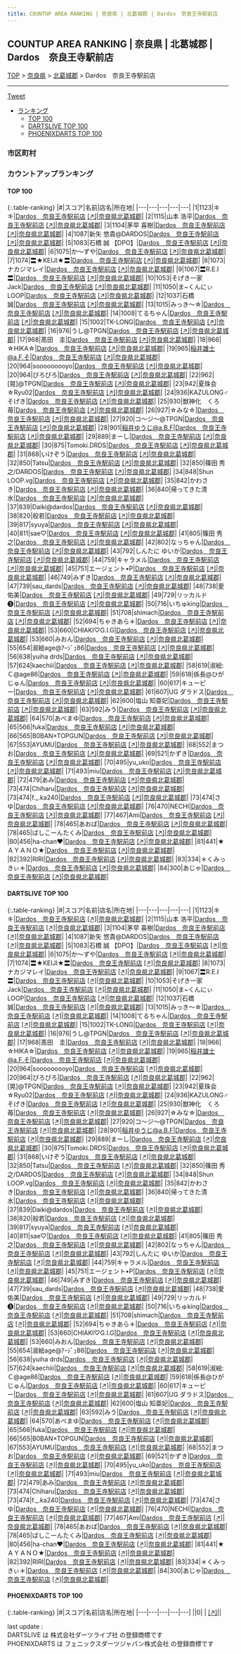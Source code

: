 ```yaml
---
title: COUNTUP AREA RANKING | 奈良県 | 北葛城郡 | Dardos　奈良王寺駅前店
---
```

## COUNTUP AREA RANKING | 奈良県 | 北葛城郡 | Dardos　奈良王寺駅前店

[TOP](/darts/rank/) > [奈良県](/darts/rank/奈良県/) > [北葛城郡](/darts/rank/奈良県/北葛城郡/) > Dardos　奈良王寺駅前店

___

<a href="https://twitter.com/share?ref_src=twsrc%5Etfw" data-text="COUNTUP AREA RANKING | 奈良県北葛城郡Dardos　奈良王寺駅前店" class="twitter-share-button" data-hashtags="DARTSLIVE,PHOENIXDARTS,darts,ダーツ" data-show-count="false">Tweet</a>

* [ランキング](#カウントアップランキング)
    * [TOP 100](#top-100)
    * [DARTSLIVE TOP 100](#dartslive-top-100)
    * [PHOENIXDARTS TOP 100](#phoenixdarts-top-100)

### 市区町村

<ul>

</ul>

### カウントアップランキング

#### TOP 100



{:.table-ranking}
|#|スコア|名前|店名|所在地|
|---|---|---|---|---|
|1|1123|<span class="rank-name-dl">キキ</span>|<a href="/darts/rank/shops/8b7382d19aa26f04790ab824ce8730e5.html">Dardos　奈良王寺駅前店</a> <a href="https://search.dartslive.com/jp/shop/8b7382d19aa26f04790ab824ce8730e5">[↗]</a>|<a href="/darts/rank/奈良県/北葛城郡">奈良県北葛城郡</a>|
|2|1115|<span class="rank-name-dl">山本 浩平</span>|<a href="/darts/rank/shops/8b7382d19aa26f04790ab824ce8730e5.html">Dardos　奈良王寺駅前店</a> <a href="https://search.dartslive.com/jp/shop/8b7382d19aa26f04790ab824ce8730e5">[↗]</a>|<a href="/darts/rank/奈良県/北葛城郡">奈良県北葛城郡</a>|
|3|1104|<span class="rank-name-dl">茅早 喜樹</span>|<a href="/darts/rank/shops/8b7382d19aa26f04790ab824ce8730e5.html">Dardos　奈良王寺駅前店</a> <a href="https://search.dartslive.com/jp/shop/8b7382d19aa26f04790ab824ce8730e5">[↗]</a>|<a href="/darts/rank/奈良県/北葛城郡">奈良県北葛城郡</a>|
|4|1087|<span class="rank-name-dl">新矢 悠貴@DARDOS</span>|<a href="/darts/rank/shops/8b7382d19aa26f04790ab824ce8730e5.html">Dardos　奈良王寺駅前店</a> <a href="https://search.dartslive.com/jp/shop/8b7382d19aa26f04790ab824ce8730e5">[↗]</a>|<a href="/darts/rank/奈良県/北葛城郡">奈良県北葛城郡</a>|
|5|1083|<span class="rank-name-dl">石橋 誠 【DPO】</span>|<a href="/darts/rank/shops/8b7382d19aa26f04790ab824ce8730e5.html">Dardos　奈良王寺駅前店</a> <a href="https://search.dartslive.com/jp/shop/8b7382d19aa26f04790ab824ce8730e5">[↗]</a>|<a href="/darts/rank/奈良県/北葛城郡">奈良県北葛城郡</a>|
|6|1075|<span class="rank-name-dl">か～ずや</span>|<a href="/darts/rank/shops/8b7382d19aa26f04790ab824ce8730e5.html">Dardos　奈良王寺駅前店</a> <a href="https://search.dartslive.com/jp/shop/8b7382d19aa26f04790ab824ce8730e5">[↗]</a>|<a href="/darts/rank/奈良県/北葛城郡">奈良県北葛城郡</a>|
|7|1074|<span class="rank-name-dl">〓★KEIJI★〓</span>|<a href="/darts/rank/shops/8b7382d19aa26f04790ab824ce8730e5.html">Dardos　奈良王寺駅前店</a> <a href="https://search.dartslive.com/jp/shop/8b7382d19aa26f04790ab824ce8730e5">[↗]</a>|<a href="/darts/rank/奈良県/北葛城郡">奈良県北葛城郡</a>|
|8|1073|<span class="rank-name-dl">ナカジマレイ</span>|<a href="/darts/rank/shops/8b7382d19aa26f04790ab824ce8730e5.html">Dardos　奈良王寺駅前店</a> <a href="https://search.dartslive.com/jp/shop/8b7382d19aa26f04790ab824ce8730e5">[↗]</a>|<a href="/darts/rank/奈良県/北葛城郡">奈良県北葛城郡</a>|
|9|1067|<span class="rank-name-dl">〓R.E.I 〓</span>|<a href="/darts/rank/shops/8b7382d19aa26f04790ab824ce8730e5.html">Dardos　奈良王寺駅前店</a> <a href="https://search.dartslive.com/jp/shop/8b7382d19aa26f04790ab824ce8730e5">[↗]</a>|<a href="/darts/rank/奈良県/北葛城郡">奈良県北葛城郡</a>|
|10|1053|<span class="rank-name-dl">そげき一家Jack</span>|<a href="/darts/rank/shops/8b7382d19aa26f04790ab824ce8730e5.html">Dardos　奈良王寺駅前店</a> <a href="https://search.dartslive.com/jp/shop/8b7382d19aa26f04790ab824ce8730e5">[↗]</a>|<a href="/darts/rank/奈良県/北葛城郡">奈良県北葛城郡</a>|
|11|1050|<span class="rank-name-dl">ま~くんにぃLOOP</span>|<a href="/darts/rank/shops/8b7382d19aa26f04790ab824ce8730e5.html">Dardos　奈良王寺駅前店</a> <a href="https://search.dartslive.com/jp/shop/8b7382d19aa26f04790ab824ce8730e5">[↗]</a>|<a href="/darts/rank/奈良県/北葛城郡">奈良県北葛城郡</a>|
|12|1037|<span class="rank-name-dl">石橋　誠</span>|<a href="/darts/rank/shops/8b7382d19aa26f04790ab824ce8730e5.html">Dardos　奈良王寺駅前店</a> <a href="https://search.dartslive.com/jp/shop/8b7382d19aa26f04790ab824ce8730e5">[↗]</a>|<a href="/darts/rank/奈良県/北葛城郡">奈良県北葛城郡</a>|
|13|1015|<span class="rank-name-dl">みっき〜☆</span>|<a href="/darts/rank/shops/8b7382d19aa26f04790ab824ce8730e5.html">Dardos　奈良王寺駅前店</a> <a href="https://search.dartslive.com/jp/shop/8b7382d19aa26f04790ab824ce8730e5">[↗]</a>|<a href="/darts/rank/奈良県/北葛城郡">奈良県北葛城郡</a>|
|14|1008|<span class="rank-name-dl">てるちゃん</span>|<a href="/darts/rank/shops/8b7382d19aa26f04790ab824ce8730e5.html">Dardos　奈良王寺駅前店</a> <a href="https://search.dartslive.com/jp/shop/8b7382d19aa26f04790ab824ce8730e5">[↗]</a>|<a href="/darts/rank/奈良県/北葛城郡">奈良県北葛城郡</a>|
|15|1002|<span class="rank-name-dl">TK-LONG</span>|<a href="/darts/rank/shops/8b7382d19aa26f04790ab824ce8730e5.html">Dardos　奈良王寺駅前店</a> <a href="https://search.dartslive.com/jp/shop/8b7382d19aa26f04790ab824ce8730e5">[↗]</a>|<a href="/darts/rank/奈良県/北葛城郡">奈良県北葛城郡</a>|
|16|976|<span class="rank-name-dl">うし@TPGN</span>|<a href="/darts/rank/shops/8b7382d19aa26f04790ab824ce8730e5.html">Dardos　奈良王寺駅前店</a> <a href="https://search.dartslive.com/jp/shop/8b7382d19aa26f04790ab824ce8730e5">[↗]</a>|<a href="/darts/rank/奈良県/北葛城郡">奈良県北葛城郡</a>|
|17|968|<span class="rank-name-dl">髙田　圭</span>|<a href="/darts/rank/shops/8b7382d19aa26f04790ab824ce8730e5.html">Dardos　奈良王寺駅前店</a> <a href="https://search.dartslive.com/jp/shop/8b7382d19aa26f04790ab824ce8730e5">[↗]</a>|<a href="/darts/rank/奈良県/北葛城郡">奈良県北葛城郡</a>|
|18|966|<span class="rank-name-dl">☆HIKA☆</span>|<a href="/darts/rank/shops/8b7382d19aa26f04790ab824ce8730e5.html">Dardos　奈良王寺駅前店</a> <a href="https://search.dartslive.com/jp/shop/8b7382d19aa26f04790ab824ce8730e5">[↗]</a>|<a href="/darts/rank/奈良県/北葛城郡">奈良県北葛城郡</a>|
|19|965|<span class="rank-name-dl">稲井雄士@a.F.そ</span>|<a href="/darts/rank/shops/8b7382d19aa26f04790ab824ce8730e5.html">Dardos　奈良王寺駅前店</a> <a href="https://search.dartslive.com/jp/shop/8b7382d19aa26f04790ab824ce8730e5">[↗]</a>|<a href="/darts/rank/奈良県/北葛城郡">奈良県北葛城郡</a>|
|20|964|<span class="rank-name-dl">sooooooooyo</span>|<a href="/darts/rank/shops/8b7382d19aa26f04790ab824ce8730e5.html">Dardos　奈良王寺駅前店</a> <a href="https://search.dartslive.com/jp/shop/8b7382d19aa26f04790ab824ce8730e5">[↗]</a>|<a href="/darts/rank/奈良県/北葛城郡">奈良県北葛城郡</a>|
|20|964|<span class="rank-name-dl">ぴろぴろ</span>|<a href="/darts/rank/shops/8b7382d19aa26f04790ab824ce8730e5.html">Dardos　奈良王寺駅前店</a> <a href="https://search.dartslive.com/jp/shop/8b7382d19aa26f04790ab824ce8730e5">[↗]</a>|<a href="/darts/rank/奈良県/北葛城郡">奈良県北葛城郡</a>|
|22|962|<span class="rank-name-dl">[晃]@TPGN</span>|<a href="/darts/rank/shops/8b7382d19aa26f04790ab824ce8730e5.html">Dardos　奈良王寺駅前店</a> <a href="https://search.dartslive.com/jp/shop/8b7382d19aa26f04790ab824ce8730e5">[↗]</a>|<a href="/darts/rank/奈良県/北葛城郡">奈良県北葛城郡</a>|
|23|942|<span class="rank-name-dl">夏珠会☆Ryu02</span>|<a href="/darts/rank/shops/8b7382d19aa26f04790ab824ce8730e5.html">Dardos　奈良王寺駅前店</a> <a href="https://search.dartslive.com/jp/shop/8b7382d19aa26f04790ab824ce8730e5">[↗]</a>|<a href="/darts/rank/奈良県/北葛城郡">奈良県北葛城郡</a>|
|24|936|<span class="rank-name-dl">KAZULONG♂そげき</span>|<a href="/darts/rank/shops/8b7382d19aa26f04790ab824ce8730e5.html">Dardos　奈良王寺駅前店</a> <a href="https://search.dartslive.com/jp/shop/8b7382d19aa26f04790ab824ce8730e5">[↗]</a>|<a href="/darts/rank/奈良県/北葛城郡">奈良県北葛城郡</a>|
|25|930|<span class="rank-name-dl">獣神化　くろ苺</span>|<a href="/darts/rank/shops/8b7382d19aa26f04790ab824ce8730e5.html">Dardos　奈良王寺駅前店</a> <a href="https://search.dartslive.com/jp/shop/8b7382d19aa26f04790ab824ce8730e5">[↗]</a>|<a href="/darts/rank/奈良県/北葛城郡">奈良県北葛城郡</a>|
|26|927|<span class="rank-name-dl">☆みな☆</span>|<a href="/darts/rank/shops/8b7382d19aa26f04790ab824ce8730e5.html">Dardos　奈良王寺駅前店</a> <a href="https://search.dartslive.com/jp/shop/8b7382d19aa26f04790ab824ce8730e5">[↗]</a>|<a href="/darts/rank/奈良県/北葛城郡">奈良県北葛城郡</a>|
|27|920|<span class="rank-name-dl">コ～ジ～@TPGN</span>|<a href="/darts/rank/shops/8b7382d19aa26f04790ab824ce8730e5.html">Dardos　奈良王寺駅前店</a> <a href="https://search.dartslive.com/jp/shop/8b7382d19aa26f04790ab824ce8730e5">[↗]</a>|<a href="/darts/rank/奈良県/北葛城郡">奈良県北葛城郡</a>|
|28|901|<span class="rank-name-dl">稲井ゆうじ@a.B.F</span>|<a href="/darts/rank/shops/8b7382d19aa26f04790ab824ce8730e5.html">Dardos　奈良王寺駅前店</a> <a href="https://search.dartslive.com/jp/shop/8b7382d19aa26f04790ab824ce8730e5">[↗]</a>|<a href="/darts/rank/奈良県/北葛城郡">奈良県北葛城郡</a>|
|29|889|<span class="rank-name-dl">まーし</span>|<a href="/darts/rank/shops/8b7382d19aa26f04790ab824ce8730e5.html">Dardos　奈良王寺駅前店</a> <a href="https://search.dartslive.com/jp/shop/8b7382d19aa26f04790ab824ce8730e5">[↗]</a>|<a href="/darts/rank/奈良県/北葛城郡">奈良県北葛城郡</a>|
|30|875|<span class="rank-name-dl">Tomoki.DRDS</span>|<a href="/darts/rank/shops/8b7382d19aa26f04790ab824ce8730e5.html">Dardos　奈良王寺駅前店</a> <a href="https://search.dartslive.com/jp/shop/8b7382d19aa26f04790ab824ce8730e5">[↗]</a>|<a href="/darts/rank/奈良県/北葛城郡">奈良県北葛城郡</a>|
|31|868|<span class="rank-name-dl">いけぞう</span>|<a href="/darts/rank/shops/8b7382d19aa26f04790ab824ce8730e5.html">Dardos　奈良王寺駅前店</a> <a href="https://search.dartslive.com/jp/shop/8b7382d19aa26f04790ab824ce8730e5">[↗]</a>|<a href="/darts/rank/奈良県/北葛城郡">奈良県北葛城郡</a>|
|32|850|<span class="rank-name-dl">Tatsu</span>|<a href="/darts/rank/shops/8b7382d19aa26f04790ab824ce8730e5.html">Dardos　奈良王寺駅前店</a> <a href="https://search.dartslive.com/jp/shop/8b7382d19aa26f04790ab824ce8730e5">[↗]</a>|<a href="/darts/rank/奈良県/北葛城郡">奈良県北葛城郡</a>|
|32|850|<span class="rank-name-dl">篠田 秀之/DARDOS</span>|<a href="/darts/rank/shops/8b7382d19aa26f04790ab824ce8730e5.html">Dardos　奈良王寺駅前店</a> <a href="https://search.dartslive.com/jp/shop/8b7382d19aa26f04790ab824ce8730e5">[↗]</a>|<a href="/darts/rank/奈良県/北葛城郡">奈良県北葛城郡</a>|
|34|848|<span class="rank-name-dl">Shun LOOP.vg</span>|<a href="/darts/rank/shops/8b7382d19aa26f04790ab824ce8730e5.html">Dardos　奈良王寺駅前店</a> <a href="https://search.dartslive.com/jp/shop/8b7382d19aa26f04790ab824ce8730e5">[↗]</a>|<a href="/darts/rank/奈良県/北葛城郡">奈良県北葛城郡</a>|
|35|842|<span class="rank-name-dl">かわさき</span>|<a href="/darts/rank/shops/8b7382d19aa26f04790ab824ce8730e5.html">Dardos　奈良王寺駅前店</a> <a href="https://search.dartslive.com/jp/shop/8b7382d19aa26f04790ab824ce8730e5">[↗]</a>|<a href="/darts/rank/奈良県/北葛城郡">奈良県北葛城郡</a>|
|36|840|<span class="rank-name-dl">帰ってきた清水</span>|<a href="/darts/rank/shops/8b7382d19aa26f04790ab824ce8730e5.html">Dardos　奈良王寺駅前店</a> <a href="https://search.dartslive.com/jp/shop/8b7382d19aa26f04790ab824ce8730e5">[↗]</a>|<a href="/darts/rank/奈良県/北葛城郡">奈良県北葛城郡</a>|
|37|839|<span class="rank-name-dl">Daiki@dardos</span>|<a href="/darts/rank/shops/8b7382d19aa26f04790ab824ce8730e5.html">Dardos　奈良王寺駅前店</a> <a href="https://search.dartslive.com/jp/shop/8b7382d19aa26f04790ab824ce8730e5">[↗]</a>|<a href="/darts/rank/奈良県/北葛城郡">奈良県北葛城郡</a>|
|38|820|<span class="rank-name-dl">般若</span>|<a href="/darts/rank/shops/8b7382d19aa26f04790ab824ce8730e5.html">Dardos　奈良王寺駅前店</a> <a href="https://search.dartslive.com/jp/shop/8b7382d19aa26f04790ab824ce8730e5">[↗]</a>|<a href="/darts/rank/奈良県/北葛城郡">奈良県北葛城郡</a>|
|39|817|<span class="rank-name-dl">syuya</span>|<a href="/darts/rank/shops/8b7382d19aa26f04790ab824ce8730e5.html">Dardos　奈良王寺駅前店</a> <a href="https://search.dartslive.com/jp/shop/8b7382d19aa26f04790ab824ce8730e5">[↗]</a>|<a href="/darts/rank/奈良県/北葛城郡">奈良県北葛城郡</a>|
|40|811|<span class="rank-name-dl">sae♡</span>|<a href="/darts/rank/shops/8b7382d19aa26f04790ab824ce8730e5.html">Dardos　奈良王寺駅前店</a> <a href="https://search.dartslive.com/jp/shop/8b7382d19aa26f04790ab824ce8730e5">[↗]</a>|<a href="/darts/rank/奈良県/北葛城郡">奈良県北葛城郡</a>|
|41|805|<span class="rank-name-dl">篠田 秀之</span>|<a href="/darts/rank/shops/8b7382d19aa26f04790ab824ce8730e5.html">Dardos　奈良王寺駅前店</a> <a href="https://search.dartslive.com/jp/shop/8b7382d19aa26f04790ab824ce8730e5">[↗]</a>|<a href="/darts/rank/奈良県/北葛城郡">奈良県北葛城郡</a>|
|42|802|<span class="rank-name-dl">なっちゃん</span>|<a href="/darts/rank/shops/8b7382d19aa26f04790ab824ce8730e5.html">Dardos　奈良王寺駅前店</a> <a href="https://search.dartslive.com/jp/shop/8b7382d19aa26f04790ab824ce8730e5">[↗]</a>|<a href="/darts/rank/奈良県/北葛城郡">奈良県北葛城郡</a>|
|43|792|<span class="rank-name-dl">しんたに ゆいか</span>|<a href="/darts/rank/shops/8b7382d19aa26f04790ab824ce8730e5.html">Dardos　奈良王寺駅前店</a> <a href="https://search.dartslive.com/jp/shop/8b7382d19aa26f04790ab824ce8730e5">[↗]</a>|<a href="/darts/rank/奈良県/北葛城郡">奈良県北葛城郡</a>|
|44|759|<span class="rank-name-dl">キャラメル</span>|<a href="/darts/rank/shops/8b7382d19aa26f04790ab824ce8730e5.html">Dardos　奈良王寺駅前店</a> <a href="https://search.dartslive.com/jp/shop/8b7382d19aa26f04790ab824ce8730e5">[↗]</a>|<a href="/darts/rank/奈良県/北葛城郡">奈良県北葛城郡</a>|
|45|751|<span class="rank-name-dl">エージェント•P</span>|<a href="/darts/rank/shops/8b7382d19aa26f04790ab824ce8730e5.html">Dardos　奈良王寺駅前店</a> <a href="https://search.dartslive.com/jp/shop/8b7382d19aa26f04790ab824ce8730e5">[↗]</a>|<a href="/darts/rank/奈良県/北葛城郡">奈良県北葛城郡</a>|
|46|749|<span class="rank-name-dl">みずき</span>|<a href="/darts/rank/shops/8b7382d19aa26f04790ab824ce8730e5.html">Dardos　奈良王寺駅前店</a> <a href="https://search.dartslive.com/jp/shop/8b7382d19aa26f04790ab824ce8730e5">[↗]</a>|<a href="/darts/rank/奈良県/北葛城郡">奈良県北葛城郡</a>|
|47|739|<span class="rank-name-dl">sau_dards</span>|<a href="/darts/rank/shops/8b7382d19aa26f04790ab824ce8730e5.html">Dardos　奈良王寺駅前店</a> <a href="https://search.dartslive.com/jp/shop/8b7382d19aa26f04790ab824ce8730e5">[↗]</a>|<a href="/darts/rank/奈良県/北葛城郡">奈良県北葛城郡</a>|
|48|738|<span class="rank-name-dl">愛佑美</span>|<a href="/darts/rank/shops/8b7382d19aa26f04790ab824ce8730e5.html">Dardos　奈良王寺駅前店</a> <a href="https://search.dartslive.com/jp/shop/8b7382d19aa26f04790ab824ce8730e5">[↗]</a>|<a href="/darts/rank/奈良県/北葛城郡">奈良県北葛城郡</a>|
|49|729|<span class="rank-name-dl">リッカルド❸</span>|<a href="/darts/rank/shops/8b7382d19aa26f04790ab824ce8730e5.html">Dardos　奈良王寺駅前店</a> <a href="https://search.dartslive.com/jp/shop/8b7382d19aa26f04790ab824ce8730e5">[↗]</a>|<a href="/darts/rank/奈良県/北葛城郡">奈良県北葛城郡</a>|
|50|716|<span class="rank-name-dl">いちゅking</span>|<a href="/darts/rank/shops/8b7382d19aa26f04790ab824ce8730e5.html">Dardos　奈良王寺駅前店</a> <a href="https://search.dartslive.com/jp/shop/8b7382d19aa26f04790ab824ce8730e5">[↗]</a>|<a href="/darts/rank/奈良県/北葛城郡">奈良県北葛城郡</a>|
|51|708|<span class="rank-name-dl">shimach</span>|<a href="/darts/rank/shops/8b7382d19aa26f04790ab824ce8730e5.html">Dardos　奈良王寺駅前店</a> <a href="https://search.dartslive.com/jp/shop/8b7382d19aa26f04790ab824ce8730e5">[↗]</a>|<a href="/darts/rank/奈良県/北葛城郡">奈良県北葛城郡</a>|
|52|694|<span class="rank-name-dl">ちゃきあら＊</span>|<a href="/darts/rank/shops/8b7382d19aa26f04790ab824ce8730e5.html">Dardos　奈良王寺駅前店</a> <a href="https://search.dartslive.com/jp/shop/8b7382d19aa26f04790ab824ce8730e5">[↗]</a>|<a href="/darts/rank/奈良県/北葛城郡">奈良県北葛城郡</a>|
|53|660|<span class="rank-name-dl">CHIAKI♡G.I.G</span>|<a href="/darts/rank/shops/8b7382d19aa26f04790ab824ce8730e5.html">Dardos　奈良王寺駅前店</a> <a href="https://search.dartslive.com/jp/shop/8b7382d19aa26f04790ab824ce8730e5">[↗]</a>|<a href="/darts/rank/奈良県/北葛城郡">奈良県北葛城郡</a>|
|53|660|<span class="rank-name-dl">みおん</span>|<a href="/darts/rank/shops/8b7382d19aa26f04790ab824ce8730e5.html">Dardos　奈良王寺駅前店</a> <a href="https://search.dartslive.com/jp/shop/8b7382d19aa26f04790ab824ce8730e5">[↗]</a>|<a href="/darts/rank/奈良県/北葛城郡">奈良県北葛城郡</a>|
|55|654|<span class="rank-name-dl">淑絵age@ｱｰｼﾞｭ86</span>|<a href="/darts/rank/shops/8b7382d19aa26f04790ab824ce8730e5.html">Dardos　奈良王寺駅前店</a> <a href="https://search.dartslive.com/jp/shop/8b7382d19aa26f04790ab824ce8730e5">[↗]</a>|<a href="/darts/rank/奈良県/北葛城郡">奈良県北葛城郡</a>|
|56|638|<span class="rank-name-dl">yuiha drds</span>|<a href="/darts/rank/shops/8b7382d19aa26f04790ab824ce8730e5.html">Dardos　奈良王寺駅前店</a> <a href="https://search.dartslive.com/jp/shop/8b7382d19aa26f04790ab824ce8730e5">[↗]</a>|<a href="/darts/rank/奈良県/北葛城郡">奈良県北葛城郡</a>|
|57|624|<span class="rank-name-dl">kaechiii</span>|<a href="/darts/rank/shops/8b7382d19aa26f04790ab824ce8730e5.html">Dardos　奈良王寺駅前店</a> <a href="https://search.dartslive.com/jp/shop/8b7382d19aa26f04790ab824ce8730e5">[↗]</a>|<a href="/darts/rank/奈良県/北葛城郡">奈良県北葛城郡</a>|
|58|619|<span class="rank-name-dl">淑絵:Ｃ@age86</span>|<a href="/darts/rank/shops/8b7382d19aa26f04790ab824ce8730e5.html">Dardos　奈良王寺駅前店</a> <a href="https://search.dartslive.com/jp/shop/8b7382d19aa26f04790ab824ce8730e5">[↗]</a>|<a href="/darts/rank/奈良県/北葛城郡">奈良県北葛城郡</a>|
|59|618|<span class="rank-name-dl">係長@ひがじゅん</span>|<a href="/darts/rank/shops/8b7382d19aa26f04790ab824ce8730e5.html">Dardos　奈良王寺駅前店</a> <a href="https://search.dartslive.com/jp/shop/8b7382d19aa26f04790ab824ce8730e5">[↗]</a>|<a href="/darts/rank/奈良県/北葛城郡">奈良県北葛城郡</a>|
|60|617|<span class="rank-name-dl">キューピー</span>|<a href="/darts/rank/shops/8b7382d19aa26f04790ab824ce8730e5.html">Dardos　奈良王寺駅前店</a> <a href="https://search.dartslive.com/jp/shop/8b7382d19aa26f04790ab824ce8730e5">[↗]</a>|<a href="/darts/rank/奈良県/北葛城郡">奈良県北葛城郡</a>|
|61|607|<span class="rank-name-dl">UG ダラドス</span>|<a href="/darts/rank/shops/8b7382d19aa26f04790ab824ce8730e5.html">Dardos　奈良王寺駅前店</a> <a href="https://search.dartslive.com/jp/shop/8b7382d19aa26f04790ab824ce8730e5">[↗]</a>|<a href="/darts/rank/奈良県/北葛城郡">奈良県北葛城郡</a>|
|62|600|<span class="rank-name-dl">塩山 知亜妃</span>|<a href="/darts/rank/shops/8b7382d19aa26f04790ab824ce8730e5.html">Dardos　奈良王寺駅前店</a> <a href="https://search.dartslive.com/jp/shop/8b7382d19aa26f04790ab824ce8730e5">[↗]</a>|<a href="/darts/rank/奈良県/北葛城郡">奈良県北葛城郡</a>|
|63|592|<span class="rank-name-dl">みう</span>|<a href="/darts/rank/shops/8b7382d19aa26f04790ab824ce8730e5.html">Dardos　奈良王寺駅前店</a> <a href="https://search.dartslive.com/jp/shop/8b7382d19aa26f04790ab824ce8730e5">[↗]</a>|<a href="/darts/rank/奈良県/北葛城郡">奈良県北葛城郡</a>|
|64|570|<span class="rank-name-dl">あべまゆ</span>|<a href="/darts/rank/shops/8b7382d19aa26f04790ab824ce8730e5.html">Dardos　奈良王寺駅前店</a> <a href="https://search.dartslive.com/jp/shop/8b7382d19aa26f04790ab824ce8730e5">[↗]</a>|<a href="/darts/rank/奈良県/北葛城郡">奈良県北葛城郡</a>|
|65|566|<span class="rank-name-dl">fuka</span>|<a href="/darts/rank/shops/8b7382d19aa26f04790ab824ce8730e5.html">Dardos　奈良王寺駅前店</a> <a href="https://search.dartslive.com/jp/shop/8b7382d19aa26f04790ab824ce8730e5">[↗]</a>|<a href="/darts/rank/奈良県/北葛城郡">奈良県北葛城郡</a>|
|66|565|<span class="rank-name-dl">B0BAN×TOPGUN</span>|<a href="/darts/rank/shops/8b7382d19aa26f04790ab824ce8730e5.html">Dardos　奈良王寺駅前店</a> <a href="https://search.dartslive.com/jp/shop/8b7382d19aa26f04790ab824ce8730e5">[↗]</a>|<a href="/darts/rank/奈良県/北葛城郡">奈良県北葛城郡</a>|
|67|553|<span class="rank-name-dl">AYUMU</span>|<a href="/darts/rank/shops/8b7382d19aa26f04790ab824ce8730e5.html">Dardos　奈良王寺駅前店</a> <a href="https://search.dartslive.com/jp/shop/8b7382d19aa26f04790ab824ce8730e5">[↗]</a>|<a href="/darts/rank/奈良県/北葛城郡">奈良県北葛城郡</a>|
|68|552|<span class="rank-name-dl">まつお</span>|<a href="/darts/rank/shops/8b7382d19aa26f04790ab824ce8730e5.html">Dardos　奈良王寺駅前店</a> <a href="https://search.dartslive.com/jp/shop/8b7382d19aa26f04790ab824ce8730e5">[↗]</a>|<a href="/darts/rank/奈良県/北葛城郡">奈良県北葛城郡</a>|
|69|521|<span class="rank-name-dl">かずき</span>|<a href="/darts/rank/shops/8b7382d19aa26f04790ab824ce8730e5.html">Dardos　奈良王寺駅前店</a> <a href="https://search.dartslive.com/jp/shop/8b7382d19aa26f04790ab824ce8730e5">[↗]</a>|<a href="/darts/rank/奈良県/北葛城郡">奈良県北葛城郡</a>|
|70|495|<span class="rank-name-dl">yu_uko</span>|<a href="/darts/rank/shops/8b7382d19aa26f04790ab824ce8730e5.html">Dardos　奈良王寺駅前店</a> <a href="https://search.dartslive.com/jp/shop/8b7382d19aa26f04790ab824ce8730e5">[↗]</a>|<a href="/darts/rank/奈良県/北葛城郡">奈良県北葛城郡</a>|
|71|493|<span class="rank-name-dl">miu</span>|<a href="/darts/rank/shops/8b7382d19aa26f04790ab824ce8730e5.html">Dardos　奈良王寺駅前店</a> <a href="https://search.dartslive.com/jp/shop/8b7382d19aa26f04790ab824ce8730e5">[↗]</a>|<a href="/darts/rank/奈良県/北葛城郡">奈良県北葛城郡</a>|
|72|479|<span class="rank-name-dl">あみ</span>|<a href="/darts/rank/shops/8b7382d19aa26f04790ab824ce8730e5.html">Dardos　奈良王寺駅前店</a> <a href="https://search.dartslive.com/jp/shop/8b7382d19aa26f04790ab824ce8730e5">[↗]</a>|<a href="/darts/rank/奈良県/北葛城郡">奈良県北葛城郡</a>|
|73|474|<span class="rank-name-dl">Chiharu</span>|<a href="/darts/rank/shops/8b7382d19aa26f04790ab824ce8730e5.html">Dardos　奈良王寺駅前店</a> <a href="https://search.dartslive.com/jp/shop/8b7382d19aa26f04790ab824ce8730e5">[↗]</a>|<a href="/darts/rank/奈良県/北葛城郡">奈良県北葛城郡</a>|
|73|474|<span class="rank-name-dl">f._.ka240</span>|<a href="/darts/rank/shops/8b7382d19aa26f04790ab824ce8730e5.html">Dardos　奈良王寺駅前店</a> <a href="https://search.dartslive.com/jp/shop/8b7382d19aa26f04790ab824ce8730e5">[↗]</a>|<a href="/darts/rank/奈良県/北葛城郡">奈良県北葛城郡</a>|
|73|474|<span class="rank-name-dl">さゆ</span>|<a href="/darts/rank/shops/8b7382d19aa26f04790ab824ce8730e5.html">Dardos　奈良王寺駅前店</a> <a href="https://search.dartslive.com/jp/shop/8b7382d19aa26f04790ab824ce8730e5">[↗]</a>|<a href="/darts/rank/奈良県/北葛城郡">奈良県北葛城郡</a>|
|76|470|<span class="rank-name-dl">NECHI</span>|<a href="/darts/rank/shops/8b7382d19aa26f04790ab824ce8730e5.html">Dardos　奈良王寺駅前店</a> <a href="https://search.dartslive.com/jp/shop/8b7382d19aa26f04790ab824ce8730e5">[↗]</a>|<a href="/darts/rank/奈良県/北葛城郡">奈良県北葛城郡</a>|
|77|467|<span class="rank-name-dl">Ami</span>|<a href="/darts/rank/shops/8b7382d19aa26f04790ab824ce8730e5.html">Dardos　奈良王寺駅前店</a> <a href="https://search.dartslive.com/jp/shop/8b7382d19aa26f04790ab824ce8730e5">[↗]</a>|<a href="/darts/rank/奈良県/北葛城郡">奈良県北葛城郡</a>|
|78|465|<span class="rank-name-dl">あおば</span>|<a href="/darts/rank/shops/8b7382d19aa26f04790ab824ce8730e5.html">Dardos　奈良王寺駅前店</a> <a href="https://search.dartslive.com/jp/shop/8b7382d19aa26f04790ab824ce8730e5">[↗]</a>|<a href="/darts/rank/奈良県/北葛城郡">奈良県北葛城郡</a>|
|78|465|<span class="rank-name-dl">ばしこーんたくみ</span>|<a href="/darts/rank/shops/8b7382d19aa26f04790ab824ce8730e5.html">Dardos　奈良王寺駅前店</a> <a href="https://search.dartslive.com/jp/shop/8b7382d19aa26f04790ab824ce8730e5">[↗]</a>|<a href="/darts/rank/奈良県/北葛城郡">奈良県北葛城郡</a>|
|80|456|<span class="rank-name-dl">ha-chan❤︎</span>|<a href="/darts/rank/shops/8b7382d19aa26f04790ab824ce8730e5.html">Dardos　奈良王寺駅前店</a> <a href="https://search.dartslive.com/jp/shop/8b7382d19aa26f04790ab824ce8730e5">[↗]</a>|<a href="/darts/rank/奈良県/北葛城郡">奈良県北葛城郡</a>|
|81|441|<span class="rank-name-dl">★ＡＹＡＮＯ★</span>|<a href="/darts/rank/shops/8b7382d19aa26f04790ab824ce8730e5.html">Dardos　奈良王寺駅前店</a> <a href="https://search.dartslive.com/jp/shop/8b7382d19aa26f04790ab824ce8730e5">[↗]</a>|<a href="/darts/rank/奈良県/北葛城郡">奈良県北葛城郡</a>|
|82|392|<span class="rank-name-dl">RIRI</span>|<a href="/darts/rank/shops/8b7382d19aa26f04790ab824ce8730e5.html">Dardos　奈良王寺駅前店</a> <a href="https://search.dartslive.com/jp/shop/8b7382d19aa26f04790ab824ce8730e5">[↗]</a>|<a href="/darts/rank/奈良県/北葛城郡">奈良県北葛城郡</a>|
|83|334|<span class="rank-name-dl">＊くみっきぃ＊</span>|<a href="/darts/rank/shops/8b7382d19aa26f04790ab824ce8730e5.html">Dardos　奈良王寺駅前店</a> <a href="https://search.dartslive.com/jp/shop/8b7382d19aa26f04790ab824ce8730e5">[↗]</a>|<a href="/darts/rank/奈良県/北葛城郡">奈良県北葛城郡</a>|
|84|300|<span class="rank-name-dl">あじゃ</span>|<a href="/darts/rank/shops/8b7382d19aa26f04790ab824ce8730e5.html">Dardos　奈良王寺駅前店</a> <a href="https://search.dartslive.com/jp/shop/8b7382d19aa26f04790ab824ce8730e5">[↗]</a>|<a href="/darts/rank/奈良県/北葛城郡">奈良県北葛城郡</a>|


#### DARTSLIVE TOP 100



{:.table-ranking}
|#|スコア|名前|店名|所在地|
|---|---|---|---|---|
|1|1123|<span class="rank-name-dl">キキ</span>|<a href="/darts/rank/shops/8b7382d19aa26f04790ab824ce8730e5.html">Dardos　奈良王寺駅前店</a> <a href="https://search.dartslive.com/jp/shop/8b7382d19aa26f04790ab824ce8730e5">[↗]</a>|<a href="/darts/rank/奈良県/北葛城郡">奈良県北葛城郡</a>|
|2|1115|<span class="rank-name-dl">山本 浩平</span>|<a href="/darts/rank/shops/8b7382d19aa26f04790ab824ce8730e5.html">Dardos　奈良王寺駅前店</a> <a href="https://search.dartslive.com/jp/shop/8b7382d19aa26f04790ab824ce8730e5">[↗]</a>|<a href="/darts/rank/奈良県/北葛城郡">奈良県北葛城郡</a>|
|3|1104|<span class="rank-name-dl">茅早 喜樹</span>|<a href="/darts/rank/shops/8b7382d19aa26f04790ab824ce8730e5.html">Dardos　奈良王寺駅前店</a> <a href="https://search.dartslive.com/jp/shop/8b7382d19aa26f04790ab824ce8730e5">[↗]</a>|<a href="/darts/rank/奈良県/北葛城郡">奈良県北葛城郡</a>|
|4|1087|<span class="rank-name-dl">新矢 悠貴@DARDOS</span>|<a href="/darts/rank/shops/8b7382d19aa26f04790ab824ce8730e5.html">Dardos　奈良王寺駅前店</a> <a href="https://search.dartslive.com/jp/shop/8b7382d19aa26f04790ab824ce8730e5">[↗]</a>|<a href="/darts/rank/奈良県/北葛城郡">奈良県北葛城郡</a>|
|5|1083|<span class="rank-name-dl">石橋 誠 【DPO】</span>|<a href="/darts/rank/shops/8b7382d19aa26f04790ab824ce8730e5.html">Dardos　奈良王寺駅前店</a> <a href="https://search.dartslive.com/jp/shop/8b7382d19aa26f04790ab824ce8730e5">[↗]</a>|<a href="/darts/rank/奈良県/北葛城郡">奈良県北葛城郡</a>|
|6|1075|<span class="rank-name-dl">か～ずや</span>|<a href="/darts/rank/shops/8b7382d19aa26f04790ab824ce8730e5.html">Dardos　奈良王寺駅前店</a> <a href="https://search.dartslive.com/jp/shop/8b7382d19aa26f04790ab824ce8730e5">[↗]</a>|<a href="/darts/rank/奈良県/北葛城郡">奈良県北葛城郡</a>|
|7|1074|<span class="rank-name-dl">〓★KEIJI★〓</span>|<a href="/darts/rank/shops/8b7382d19aa26f04790ab824ce8730e5.html">Dardos　奈良王寺駅前店</a> <a href="https://search.dartslive.com/jp/shop/8b7382d19aa26f04790ab824ce8730e5">[↗]</a>|<a href="/darts/rank/奈良県/北葛城郡">奈良県北葛城郡</a>|
|8|1073|<span class="rank-name-dl">ナカジマレイ</span>|<a href="/darts/rank/shops/8b7382d19aa26f04790ab824ce8730e5.html">Dardos　奈良王寺駅前店</a> <a href="https://search.dartslive.com/jp/shop/8b7382d19aa26f04790ab824ce8730e5">[↗]</a>|<a href="/darts/rank/奈良県/北葛城郡">奈良県北葛城郡</a>|
|9|1067|<span class="rank-name-dl">〓R.E.I 〓</span>|<a href="/darts/rank/shops/8b7382d19aa26f04790ab824ce8730e5.html">Dardos　奈良王寺駅前店</a> <a href="https://search.dartslive.com/jp/shop/8b7382d19aa26f04790ab824ce8730e5">[↗]</a>|<a href="/darts/rank/奈良県/北葛城郡">奈良県北葛城郡</a>|
|10|1053|<span class="rank-name-dl">そげき一家Jack</span>|<a href="/darts/rank/shops/8b7382d19aa26f04790ab824ce8730e5.html">Dardos　奈良王寺駅前店</a> <a href="https://search.dartslive.com/jp/shop/8b7382d19aa26f04790ab824ce8730e5">[↗]</a>|<a href="/darts/rank/奈良県/北葛城郡">奈良県北葛城郡</a>|
|11|1050|<span class="rank-name-dl">ま~くんにぃLOOP</span>|<a href="/darts/rank/shops/8b7382d19aa26f04790ab824ce8730e5.html">Dardos　奈良王寺駅前店</a> <a href="https://search.dartslive.com/jp/shop/8b7382d19aa26f04790ab824ce8730e5">[↗]</a>|<a href="/darts/rank/奈良県/北葛城郡">奈良県北葛城郡</a>|
|12|1037|<span class="rank-name-dl">石橋　誠</span>|<a href="/darts/rank/shops/8b7382d19aa26f04790ab824ce8730e5.html">Dardos　奈良王寺駅前店</a> <a href="https://search.dartslive.com/jp/shop/8b7382d19aa26f04790ab824ce8730e5">[↗]</a>|<a href="/darts/rank/奈良県/北葛城郡">奈良県北葛城郡</a>|
|13|1015|<span class="rank-name-dl">みっき〜☆</span>|<a href="/darts/rank/shops/8b7382d19aa26f04790ab824ce8730e5.html">Dardos　奈良王寺駅前店</a> <a href="https://search.dartslive.com/jp/shop/8b7382d19aa26f04790ab824ce8730e5">[↗]</a>|<a href="/darts/rank/奈良県/北葛城郡">奈良県北葛城郡</a>|
|14|1008|<span class="rank-name-dl">てるちゃん</span>|<a href="/darts/rank/shops/8b7382d19aa26f04790ab824ce8730e5.html">Dardos　奈良王寺駅前店</a> <a href="https://search.dartslive.com/jp/shop/8b7382d19aa26f04790ab824ce8730e5">[↗]</a>|<a href="/darts/rank/奈良県/北葛城郡">奈良県北葛城郡</a>|
|15|1002|<span class="rank-name-dl">TK-LONG</span>|<a href="/darts/rank/shops/8b7382d19aa26f04790ab824ce8730e5.html">Dardos　奈良王寺駅前店</a> <a href="https://search.dartslive.com/jp/shop/8b7382d19aa26f04790ab824ce8730e5">[↗]</a>|<a href="/darts/rank/奈良県/北葛城郡">奈良県北葛城郡</a>|
|16|976|<span class="rank-name-dl">うし@TPGN</span>|<a href="/darts/rank/shops/8b7382d19aa26f04790ab824ce8730e5.html">Dardos　奈良王寺駅前店</a> <a href="https://search.dartslive.com/jp/shop/8b7382d19aa26f04790ab824ce8730e5">[↗]</a>|<a href="/darts/rank/奈良県/北葛城郡">奈良県北葛城郡</a>|
|17|968|<span class="rank-name-dl">髙田　圭</span>|<a href="/darts/rank/shops/8b7382d19aa26f04790ab824ce8730e5.html">Dardos　奈良王寺駅前店</a> <a href="https://search.dartslive.com/jp/shop/8b7382d19aa26f04790ab824ce8730e5">[↗]</a>|<a href="/darts/rank/奈良県/北葛城郡">奈良県北葛城郡</a>|
|18|966|<span class="rank-name-dl">☆HIKA☆</span>|<a href="/darts/rank/shops/8b7382d19aa26f04790ab824ce8730e5.html">Dardos　奈良王寺駅前店</a> <a href="https://search.dartslive.com/jp/shop/8b7382d19aa26f04790ab824ce8730e5">[↗]</a>|<a href="/darts/rank/奈良県/北葛城郡">奈良県北葛城郡</a>|
|19|965|<span class="rank-name-dl">稲井雄士@a.F.そ</span>|<a href="/darts/rank/shops/8b7382d19aa26f04790ab824ce8730e5.html">Dardos　奈良王寺駅前店</a> <a href="https://search.dartslive.com/jp/shop/8b7382d19aa26f04790ab824ce8730e5">[↗]</a>|<a href="/darts/rank/奈良県/北葛城郡">奈良県北葛城郡</a>|
|20|964|<span class="rank-name-dl">sooooooooyo</span>|<a href="/darts/rank/shops/8b7382d19aa26f04790ab824ce8730e5.html">Dardos　奈良王寺駅前店</a> <a href="https://search.dartslive.com/jp/shop/8b7382d19aa26f04790ab824ce8730e5">[↗]</a>|<a href="/darts/rank/奈良県/北葛城郡">奈良県北葛城郡</a>|
|20|964|<span class="rank-name-dl">ぴろぴろ</span>|<a href="/darts/rank/shops/8b7382d19aa26f04790ab824ce8730e5.html">Dardos　奈良王寺駅前店</a> <a href="https://search.dartslive.com/jp/shop/8b7382d19aa26f04790ab824ce8730e5">[↗]</a>|<a href="/darts/rank/奈良県/北葛城郡">奈良県北葛城郡</a>|
|22|962|<span class="rank-name-dl">[晃]@TPGN</span>|<a href="/darts/rank/shops/8b7382d19aa26f04790ab824ce8730e5.html">Dardos　奈良王寺駅前店</a> <a href="https://search.dartslive.com/jp/shop/8b7382d19aa26f04790ab824ce8730e5">[↗]</a>|<a href="/darts/rank/奈良県/北葛城郡">奈良県北葛城郡</a>|
|23|942|<span class="rank-name-dl">夏珠会☆Ryu02</span>|<a href="/darts/rank/shops/8b7382d19aa26f04790ab824ce8730e5.html">Dardos　奈良王寺駅前店</a> <a href="https://search.dartslive.com/jp/shop/8b7382d19aa26f04790ab824ce8730e5">[↗]</a>|<a href="/darts/rank/奈良県/北葛城郡">奈良県北葛城郡</a>|
|24|936|<span class="rank-name-dl">KAZULONG♂そげき</span>|<a href="/darts/rank/shops/8b7382d19aa26f04790ab824ce8730e5.html">Dardos　奈良王寺駅前店</a> <a href="https://search.dartslive.com/jp/shop/8b7382d19aa26f04790ab824ce8730e5">[↗]</a>|<a href="/darts/rank/奈良県/北葛城郡">奈良県北葛城郡</a>|
|25|930|<span class="rank-name-dl">獣神化　くろ苺</span>|<a href="/darts/rank/shops/8b7382d19aa26f04790ab824ce8730e5.html">Dardos　奈良王寺駅前店</a> <a href="https://search.dartslive.com/jp/shop/8b7382d19aa26f04790ab824ce8730e5">[↗]</a>|<a href="/darts/rank/奈良県/北葛城郡">奈良県北葛城郡</a>|
|26|927|<span class="rank-name-dl">☆みな☆</span>|<a href="/darts/rank/shops/8b7382d19aa26f04790ab824ce8730e5.html">Dardos　奈良王寺駅前店</a> <a href="https://search.dartslive.com/jp/shop/8b7382d19aa26f04790ab824ce8730e5">[↗]</a>|<a href="/darts/rank/奈良県/北葛城郡">奈良県北葛城郡</a>|
|27|920|<span class="rank-name-dl">コ～ジ～@TPGN</span>|<a href="/darts/rank/shops/8b7382d19aa26f04790ab824ce8730e5.html">Dardos　奈良王寺駅前店</a> <a href="https://search.dartslive.com/jp/shop/8b7382d19aa26f04790ab824ce8730e5">[↗]</a>|<a href="/darts/rank/奈良県/北葛城郡">奈良県北葛城郡</a>|
|28|901|<span class="rank-name-dl">稲井ゆうじ@a.B.F</span>|<a href="/darts/rank/shops/8b7382d19aa26f04790ab824ce8730e5.html">Dardos　奈良王寺駅前店</a> <a href="https://search.dartslive.com/jp/shop/8b7382d19aa26f04790ab824ce8730e5">[↗]</a>|<a href="/darts/rank/奈良県/北葛城郡">奈良県北葛城郡</a>|
|29|889|<span class="rank-name-dl">まーし</span>|<a href="/darts/rank/shops/8b7382d19aa26f04790ab824ce8730e5.html">Dardos　奈良王寺駅前店</a> <a href="https://search.dartslive.com/jp/shop/8b7382d19aa26f04790ab824ce8730e5">[↗]</a>|<a href="/darts/rank/奈良県/北葛城郡">奈良県北葛城郡</a>|
|30|875|<span class="rank-name-dl">Tomoki.DRDS</span>|<a href="/darts/rank/shops/8b7382d19aa26f04790ab824ce8730e5.html">Dardos　奈良王寺駅前店</a> <a href="https://search.dartslive.com/jp/shop/8b7382d19aa26f04790ab824ce8730e5">[↗]</a>|<a href="/darts/rank/奈良県/北葛城郡">奈良県北葛城郡</a>|
|31|868|<span class="rank-name-dl">いけぞう</span>|<a href="/darts/rank/shops/8b7382d19aa26f04790ab824ce8730e5.html">Dardos　奈良王寺駅前店</a> <a href="https://search.dartslive.com/jp/shop/8b7382d19aa26f04790ab824ce8730e5">[↗]</a>|<a href="/darts/rank/奈良県/北葛城郡">奈良県北葛城郡</a>|
|32|850|<span class="rank-name-dl">Tatsu</span>|<a href="/darts/rank/shops/8b7382d19aa26f04790ab824ce8730e5.html">Dardos　奈良王寺駅前店</a> <a href="https://search.dartslive.com/jp/shop/8b7382d19aa26f04790ab824ce8730e5">[↗]</a>|<a href="/darts/rank/奈良県/北葛城郡">奈良県北葛城郡</a>|
|32|850|<span class="rank-name-dl">篠田 秀之/DARDOS</span>|<a href="/darts/rank/shops/8b7382d19aa26f04790ab824ce8730e5.html">Dardos　奈良王寺駅前店</a> <a href="https://search.dartslive.com/jp/shop/8b7382d19aa26f04790ab824ce8730e5">[↗]</a>|<a href="/darts/rank/奈良県/北葛城郡">奈良県北葛城郡</a>|
|34|848|<span class="rank-name-dl">Shun LOOP.vg</span>|<a href="/darts/rank/shops/8b7382d19aa26f04790ab824ce8730e5.html">Dardos　奈良王寺駅前店</a> <a href="https://search.dartslive.com/jp/shop/8b7382d19aa26f04790ab824ce8730e5">[↗]</a>|<a href="/darts/rank/奈良県/北葛城郡">奈良県北葛城郡</a>|
|35|842|<span class="rank-name-dl">かわさき</span>|<a href="/darts/rank/shops/8b7382d19aa26f04790ab824ce8730e5.html">Dardos　奈良王寺駅前店</a> <a href="https://search.dartslive.com/jp/shop/8b7382d19aa26f04790ab824ce8730e5">[↗]</a>|<a href="/darts/rank/奈良県/北葛城郡">奈良県北葛城郡</a>|
|36|840|<span class="rank-name-dl">帰ってきた清水</span>|<a href="/darts/rank/shops/8b7382d19aa26f04790ab824ce8730e5.html">Dardos　奈良王寺駅前店</a> <a href="https://search.dartslive.com/jp/shop/8b7382d19aa26f04790ab824ce8730e5">[↗]</a>|<a href="/darts/rank/奈良県/北葛城郡">奈良県北葛城郡</a>|
|37|839|<span class="rank-name-dl">Daiki@dardos</span>|<a href="/darts/rank/shops/8b7382d19aa26f04790ab824ce8730e5.html">Dardos　奈良王寺駅前店</a> <a href="https://search.dartslive.com/jp/shop/8b7382d19aa26f04790ab824ce8730e5">[↗]</a>|<a href="/darts/rank/奈良県/北葛城郡">奈良県北葛城郡</a>|
|38|820|<span class="rank-name-dl">般若</span>|<a href="/darts/rank/shops/8b7382d19aa26f04790ab824ce8730e5.html">Dardos　奈良王寺駅前店</a> <a href="https://search.dartslive.com/jp/shop/8b7382d19aa26f04790ab824ce8730e5">[↗]</a>|<a href="/darts/rank/奈良県/北葛城郡">奈良県北葛城郡</a>|
|39|817|<span class="rank-name-dl">syuya</span>|<a href="/darts/rank/shops/8b7382d19aa26f04790ab824ce8730e5.html">Dardos　奈良王寺駅前店</a> <a href="https://search.dartslive.com/jp/shop/8b7382d19aa26f04790ab824ce8730e5">[↗]</a>|<a href="/darts/rank/奈良県/北葛城郡">奈良県北葛城郡</a>|
|40|811|<span class="rank-name-dl">sae♡</span>|<a href="/darts/rank/shops/8b7382d19aa26f04790ab824ce8730e5.html">Dardos　奈良王寺駅前店</a> <a href="https://search.dartslive.com/jp/shop/8b7382d19aa26f04790ab824ce8730e5">[↗]</a>|<a href="/darts/rank/奈良県/北葛城郡">奈良県北葛城郡</a>|
|41|805|<span class="rank-name-dl">篠田 秀之</span>|<a href="/darts/rank/shops/8b7382d19aa26f04790ab824ce8730e5.html">Dardos　奈良王寺駅前店</a> <a href="https://search.dartslive.com/jp/shop/8b7382d19aa26f04790ab824ce8730e5">[↗]</a>|<a href="/darts/rank/奈良県/北葛城郡">奈良県北葛城郡</a>|
|42|802|<span class="rank-name-dl">なっちゃん</span>|<a href="/darts/rank/shops/8b7382d19aa26f04790ab824ce8730e5.html">Dardos　奈良王寺駅前店</a> <a href="https://search.dartslive.com/jp/shop/8b7382d19aa26f04790ab824ce8730e5">[↗]</a>|<a href="/darts/rank/奈良県/北葛城郡">奈良県北葛城郡</a>|
|43|792|<span class="rank-name-dl">しんたに ゆいか</span>|<a href="/darts/rank/shops/8b7382d19aa26f04790ab824ce8730e5.html">Dardos　奈良王寺駅前店</a> <a href="https://search.dartslive.com/jp/shop/8b7382d19aa26f04790ab824ce8730e5">[↗]</a>|<a href="/darts/rank/奈良県/北葛城郡">奈良県北葛城郡</a>|
|44|759|<span class="rank-name-dl">キャラメル</span>|<a href="/darts/rank/shops/8b7382d19aa26f04790ab824ce8730e5.html">Dardos　奈良王寺駅前店</a> <a href="https://search.dartslive.com/jp/shop/8b7382d19aa26f04790ab824ce8730e5">[↗]</a>|<a href="/darts/rank/奈良県/北葛城郡">奈良県北葛城郡</a>|
|45|751|<span class="rank-name-dl">エージェント•P</span>|<a href="/darts/rank/shops/8b7382d19aa26f04790ab824ce8730e5.html">Dardos　奈良王寺駅前店</a> <a href="https://search.dartslive.com/jp/shop/8b7382d19aa26f04790ab824ce8730e5">[↗]</a>|<a href="/darts/rank/奈良県/北葛城郡">奈良県北葛城郡</a>|
|46|749|<span class="rank-name-dl">みずき</span>|<a href="/darts/rank/shops/8b7382d19aa26f04790ab824ce8730e5.html">Dardos　奈良王寺駅前店</a> <a href="https://search.dartslive.com/jp/shop/8b7382d19aa26f04790ab824ce8730e5">[↗]</a>|<a href="/darts/rank/奈良県/北葛城郡">奈良県北葛城郡</a>|
|47|739|<span class="rank-name-dl">sau_dards</span>|<a href="/darts/rank/shops/8b7382d19aa26f04790ab824ce8730e5.html">Dardos　奈良王寺駅前店</a> <a href="https://search.dartslive.com/jp/shop/8b7382d19aa26f04790ab824ce8730e5">[↗]</a>|<a href="/darts/rank/奈良県/北葛城郡">奈良県北葛城郡</a>|
|48|738|<span class="rank-name-dl">愛佑美</span>|<a href="/darts/rank/shops/8b7382d19aa26f04790ab824ce8730e5.html">Dardos　奈良王寺駅前店</a> <a href="https://search.dartslive.com/jp/shop/8b7382d19aa26f04790ab824ce8730e5">[↗]</a>|<a href="/darts/rank/奈良県/北葛城郡">奈良県北葛城郡</a>|
|49|729|<span class="rank-name-dl">リッカルド❸</span>|<a href="/darts/rank/shops/8b7382d19aa26f04790ab824ce8730e5.html">Dardos　奈良王寺駅前店</a> <a href="https://search.dartslive.com/jp/shop/8b7382d19aa26f04790ab824ce8730e5">[↗]</a>|<a href="/darts/rank/奈良県/北葛城郡">奈良県北葛城郡</a>|
|50|716|<span class="rank-name-dl">いちゅking</span>|<a href="/darts/rank/shops/8b7382d19aa26f04790ab824ce8730e5.html">Dardos　奈良王寺駅前店</a> <a href="https://search.dartslive.com/jp/shop/8b7382d19aa26f04790ab824ce8730e5">[↗]</a>|<a href="/darts/rank/奈良県/北葛城郡">奈良県北葛城郡</a>|
|51|708|<span class="rank-name-dl">shimach</span>|<a href="/darts/rank/shops/8b7382d19aa26f04790ab824ce8730e5.html">Dardos　奈良王寺駅前店</a> <a href="https://search.dartslive.com/jp/shop/8b7382d19aa26f04790ab824ce8730e5">[↗]</a>|<a href="/darts/rank/奈良県/北葛城郡">奈良県北葛城郡</a>|
|52|694|<span class="rank-name-dl">ちゃきあら＊</span>|<a href="/darts/rank/shops/8b7382d19aa26f04790ab824ce8730e5.html">Dardos　奈良王寺駅前店</a> <a href="https://search.dartslive.com/jp/shop/8b7382d19aa26f04790ab824ce8730e5">[↗]</a>|<a href="/darts/rank/奈良県/北葛城郡">奈良県北葛城郡</a>|
|53|660|<span class="rank-name-dl">CHIAKI♡G.I.G</span>|<a href="/darts/rank/shops/8b7382d19aa26f04790ab824ce8730e5.html">Dardos　奈良王寺駅前店</a> <a href="https://search.dartslive.com/jp/shop/8b7382d19aa26f04790ab824ce8730e5">[↗]</a>|<a href="/darts/rank/奈良県/北葛城郡">奈良県北葛城郡</a>|
|53|660|<span class="rank-name-dl">みおん</span>|<a href="/darts/rank/shops/8b7382d19aa26f04790ab824ce8730e5.html">Dardos　奈良王寺駅前店</a> <a href="https://search.dartslive.com/jp/shop/8b7382d19aa26f04790ab824ce8730e5">[↗]</a>|<a href="/darts/rank/奈良県/北葛城郡">奈良県北葛城郡</a>|
|55|654|<span class="rank-name-dl">淑絵age@ｱｰｼﾞｭ86</span>|<a href="/darts/rank/shops/8b7382d19aa26f04790ab824ce8730e5.html">Dardos　奈良王寺駅前店</a> <a href="https://search.dartslive.com/jp/shop/8b7382d19aa26f04790ab824ce8730e5">[↗]</a>|<a href="/darts/rank/奈良県/北葛城郡">奈良県北葛城郡</a>|
|56|638|<span class="rank-name-dl">yuiha drds</span>|<a href="/darts/rank/shops/8b7382d19aa26f04790ab824ce8730e5.html">Dardos　奈良王寺駅前店</a> <a href="https://search.dartslive.com/jp/shop/8b7382d19aa26f04790ab824ce8730e5">[↗]</a>|<a href="/darts/rank/奈良県/北葛城郡">奈良県北葛城郡</a>|
|57|624|<span class="rank-name-dl">kaechiii</span>|<a href="/darts/rank/shops/8b7382d19aa26f04790ab824ce8730e5.html">Dardos　奈良王寺駅前店</a> <a href="https://search.dartslive.com/jp/shop/8b7382d19aa26f04790ab824ce8730e5">[↗]</a>|<a href="/darts/rank/奈良県/北葛城郡">奈良県北葛城郡</a>|
|58|619|<span class="rank-name-dl">淑絵:Ｃ@age86</span>|<a href="/darts/rank/shops/8b7382d19aa26f04790ab824ce8730e5.html">Dardos　奈良王寺駅前店</a> <a href="https://search.dartslive.com/jp/shop/8b7382d19aa26f04790ab824ce8730e5">[↗]</a>|<a href="/darts/rank/奈良県/北葛城郡">奈良県北葛城郡</a>|
|59|618|<span class="rank-name-dl">係長@ひがじゅん</span>|<a href="/darts/rank/shops/8b7382d19aa26f04790ab824ce8730e5.html">Dardos　奈良王寺駅前店</a> <a href="https://search.dartslive.com/jp/shop/8b7382d19aa26f04790ab824ce8730e5">[↗]</a>|<a href="/darts/rank/奈良県/北葛城郡">奈良県北葛城郡</a>|
|60|617|<span class="rank-name-dl">キューピー</span>|<a href="/darts/rank/shops/8b7382d19aa26f04790ab824ce8730e5.html">Dardos　奈良王寺駅前店</a> <a href="https://search.dartslive.com/jp/shop/8b7382d19aa26f04790ab824ce8730e5">[↗]</a>|<a href="/darts/rank/奈良県/北葛城郡">奈良県北葛城郡</a>|
|61|607|<span class="rank-name-dl">UG ダラドス</span>|<a href="/darts/rank/shops/8b7382d19aa26f04790ab824ce8730e5.html">Dardos　奈良王寺駅前店</a> <a href="https://search.dartslive.com/jp/shop/8b7382d19aa26f04790ab824ce8730e5">[↗]</a>|<a href="/darts/rank/奈良県/北葛城郡">奈良県北葛城郡</a>|
|62|600|<span class="rank-name-dl">塩山 知亜妃</span>|<a href="/darts/rank/shops/8b7382d19aa26f04790ab824ce8730e5.html">Dardos　奈良王寺駅前店</a> <a href="https://search.dartslive.com/jp/shop/8b7382d19aa26f04790ab824ce8730e5">[↗]</a>|<a href="/darts/rank/奈良県/北葛城郡">奈良県北葛城郡</a>|
|63|592|<span class="rank-name-dl">みう</span>|<a href="/darts/rank/shops/8b7382d19aa26f04790ab824ce8730e5.html">Dardos　奈良王寺駅前店</a> <a href="https://search.dartslive.com/jp/shop/8b7382d19aa26f04790ab824ce8730e5">[↗]</a>|<a href="/darts/rank/奈良県/北葛城郡">奈良県北葛城郡</a>|
|64|570|<span class="rank-name-dl">あべまゆ</span>|<a href="/darts/rank/shops/8b7382d19aa26f04790ab824ce8730e5.html">Dardos　奈良王寺駅前店</a> <a href="https://search.dartslive.com/jp/shop/8b7382d19aa26f04790ab824ce8730e5">[↗]</a>|<a href="/darts/rank/奈良県/北葛城郡">奈良県北葛城郡</a>|
|65|566|<span class="rank-name-dl">fuka</span>|<a href="/darts/rank/shops/8b7382d19aa26f04790ab824ce8730e5.html">Dardos　奈良王寺駅前店</a> <a href="https://search.dartslive.com/jp/shop/8b7382d19aa26f04790ab824ce8730e5">[↗]</a>|<a href="/darts/rank/奈良県/北葛城郡">奈良県北葛城郡</a>|
|66|565|<span class="rank-name-dl">B0BAN×TOPGUN</span>|<a href="/darts/rank/shops/8b7382d19aa26f04790ab824ce8730e5.html">Dardos　奈良王寺駅前店</a> <a href="https://search.dartslive.com/jp/shop/8b7382d19aa26f04790ab824ce8730e5">[↗]</a>|<a href="/darts/rank/奈良県/北葛城郡">奈良県北葛城郡</a>|
|67|553|<span class="rank-name-dl">AYUMU</span>|<a href="/darts/rank/shops/8b7382d19aa26f04790ab824ce8730e5.html">Dardos　奈良王寺駅前店</a> <a href="https://search.dartslive.com/jp/shop/8b7382d19aa26f04790ab824ce8730e5">[↗]</a>|<a href="/darts/rank/奈良県/北葛城郡">奈良県北葛城郡</a>|
|68|552|<span class="rank-name-dl">まつお</span>|<a href="/darts/rank/shops/8b7382d19aa26f04790ab824ce8730e5.html">Dardos　奈良王寺駅前店</a> <a href="https://search.dartslive.com/jp/shop/8b7382d19aa26f04790ab824ce8730e5">[↗]</a>|<a href="/darts/rank/奈良県/北葛城郡">奈良県北葛城郡</a>|
|69|521|<span class="rank-name-dl">かずき</span>|<a href="/darts/rank/shops/8b7382d19aa26f04790ab824ce8730e5.html">Dardos　奈良王寺駅前店</a> <a href="https://search.dartslive.com/jp/shop/8b7382d19aa26f04790ab824ce8730e5">[↗]</a>|<a href="/darts/rank/奈良県/北葛城郡">奈良県北葛城郡</a>|
|70|495|<span class="rank-name-dl">yu_uko</span>|<a href="/darts/rank/shops/8b7382d19aa26f04790ab824ce8730e5.html">Dardos　奈良王寺駅前店</a> <a href="https://search.dartslive.com/jp/shop/8b7382d19aa26f04790ab824ce8730e5">[↗]</a>|<a href="/darts/rank/奈良県/北葛城郡">奈良県北葛城郡</a>|
|71|493|<span class="rank-name-dl">miu</span>|<a href="/darts/rank/shops/8b7382d19aa26f04790ab824ce8730e5.html">Dardos　奈良王寺駅前店</a> <a href="https://search.dartslive.com/jp/shop/8b7382d19aa26f04790ab824ce8730e5">[↗]</a>|<a href="/darts/rank/奈良県/北葛城郡">奈良県北葛城郡</a>|
|72|479|<span class="rank-name-dl">あみ</span>|<a href="/darts/rank/shops/8b7382d19aa26f04790ab824ce8730e5.html">Dardos　奈良王寺駅前店</a> <a href="https://search.dartslive.com/jp/shop/8b7382d19aa26f04790ab824ce8730e5">[↗]</a>|<a href="/darts/rank/奈良県/北葛城郡">奈良県北葛城郡</a>|
|73|474|<span class="rank-name-dl">Chiharu</span>|<a href="/darts/rank/shops/8b7382d19aa26f04790ab824ce8730e5.html">Dardos　奈良王寺駅前店</a> <a href="https://search.dartslive.com/jp/shop/8b7382d19aa26f04790ab824ce8730e5">[↗]</a>|<a href="/darts/rank/奈良県/北葛城郡">奈良県北葛城郡</a>|
|73|474|<span class="rank-name-dl">f._.ka240</span>|<a href="/darts/rank/shops/8b7382d19aa26f04790ab824ce8730e5.html">Dardos　奈良王寺駅前店</a> <a href="https://search.dartslive.com/jp/shop/8b7382d19aa26f04790ab824ce8730e5">[↗]</a>|<a href="/darts/rank/奈良県/北葛城郡">奈良県北葛城郡</a>|
|73|474|<span class="rank-name-dl">さゆ</span>|<a href="/darts/rank/shops/8b7382d19aa26f04790ab824ce8730e5.html">Dardos　奈良王寺駅前店</a> <a href="https://search.dartslive.com/jp/shop/8b7382d19aa26f04790ab824ce8730e5">[↗]</a>|<a href="/darts/rank/奈良県/北葛城郡">奈良県北葛城郡</a>|
|76|470|<span class="rank-name-dl">NECHI</span>|<a href="/darts/rank/shops/8b7382d19aa26f04790ab824ce8730e5.html">Dardos　奈良王寺駅前店</a> <a href="https://search.dartslive.com/jp/shop/8b7382d19aa26f04790ab824ce8730e5">[↗]</a>|<a href="/darts/rank/奈良県/北葛城郡">奈良県北葛城郡</a>|
|77|467|<span class="rank-name-dl">Ami</span>|<a href="/darts/rank/shops/8b7382d19aa26f04790ab824ce8730e5.html">Dardos　奈良王寺駅前店</a> <a href="https://search.dartslive.com/jp/shop/8b7382d19aa26f04790ab824ce8730e5">[↗]</a>|<a href="/darts/rank/奈良県/北葛城郡">奈良県北葛城郡</a>|
|78|465|<span class="rank-name-dl">あおば</span>|<a href="/darts/rank/shops/8b7382d19aa26f04790ab824ce8730e5.html">Dardos　奈良王寺駅前店</a> <a href="https://search.dartslive.com/jp/shop/8b7382d19aa26f04790ab824ce8730e5">[↗]</a>|<a href="/darts/rank/奈良県/北葛城郡">奈良県北葛城郡</a>|
|78|465|<span class="rank-name-dl">ばしこーんたくみ</span>|<a href="/darts/rank/shops/8b7382d19aa26f04790ab824ce8730e5.html">Dardos　奈良王寺駅前店</a> <a href="https://search.dartslive.com/jp/shop/8b7382d19aa26f04790ab824ce8730e5">[↗]</a>|<a href="/darts/rank/奈良県/北葛城郡">奈良県北葛城郡</a>|
|80|456|<span class="rank-name-dl">ha-chan❤︎</span>|<a href="/darts/rank/shops/8b7382d19aa26f04790ab824ce8730e5.html">Dardos　奈良王寺駅前店</a> <a href="https://search.dartslive.com/jp/shop/8b7382d19aa26f04790ab824ce8730e5">[↗]</a>|<a href="/darts/rank/奈良県/北葛城郡">奈良県北葛城郡</a>|
|81|441|<span class="rank-name-dl">★ＡＹＡＮＯ★</span>|<a href="/darts/rank/shops/8b7382d19aa26f04790ab824ce8730e5.html">Dardos　奈良王寺駅前店</a> <a href="https://search.dartslive.com/jp/shop/8b7382d19aa26f04790ab824ce8730e5">[↗]</a>|<a href="/darts/rank/奈良県/北葛城郡">奈良県北葛城郡</a>|
|82|392|<span class="rank-name-dl">RIRI</span>|<a href="/darts/rank/shops/8b7382d19aa26f04790ab824ce8730e5.html">Dardos　奈良王寺駅前店</a> <a href="https://search.dartslive.com/jp/shop/8b7382d19aa26f04790ab824ce8730e5">[↗]</a>|<a href="/darts/rank/奈良県/北葛城郡">奈良県北葛城郡</a>|
|83|334|<span class="rank-name-dl">＊くみっきぃ＊</span>|<a href="/darts/rank/shops/8b7382d19aa26f04790ab824ce8730e5.html">Dardos　奈良王寺駅前店</a> <a href="https://search.dartslive.com/jp/shop/8b7382d19aa26f04790ab824ce8730e5">[↗]</a>|<a href="/darts/rank/奈良県/北葛城郡">奈良県北葛城郡</a>|
|84|300|<span class="rank-name-dl">あじゃ</span>|<a href="/darts/rank/shops/8b7382d19aa26f04790ab824ce8730e5.html">Dardos　奈良王寺駅前店</a> <a href="https://search.dartslive.com/jp/shop/8b7382d19aa26f04790ab824ce8730e5">[↗]</a>|<a href="/darts/rank/奈良県/北葛城郡">奈良県北葛城郡</a>|


#### PHOENIXDARTS TOP 100



{:.table-ranking}
|#|スコア|名前|店名|所在地|
|---|---|---|---|---|
||0|<span class="rank-name-dl"> </span>|<a href="/darts/rank/shops/.html"></a> <a href="">[↗]</a>|<a href="/darts/rank//"></a>|


<div class="footer border-top border-gray-light mt-5 pt-3 text-right text-gray">
    last update : <span style="font-weight: italic" id="foot_last_modified"></span><br />
    DARTSLIVE は 株式会社ダーツライブ社 の登録商標です<br />
    PHOENIXDARTS は フェニックスダーツジャパン株式会社 の登録商標です<br />
</div>

<script src="https://cdnjs.cloudflare.com/ajax/libs/jquery.tablesorter/2.31.3/js/jquery.tablesorter.min.js" integrity="sha512-qzgd5cYSZcosqpzpn7zF2ZId8f/8CHmFKZ8j7mU4OUXTNRd5g+ZHBPsgKEwoqxCtdQvExE5LprwwPAgoicguNg==" crossorigin="anonymous" referrerpolicy="no-referrer"></script>
<link rel="stylesheet" href="https://cdnjs.cloudflare.com/ajax/libs/jquery.tablesorter/2.31.3/css/theme.default.min.css" integrity="sha512-wghhOJkjQX0Lh3NSWvNKeZ0ZpNn+SPVXX1Qyc9OCaogADktxrBiBdKGDoqVUOyhStvMBmJQ8ZdMHiR3wuEq8+w==" crossorigin="anonymous" referrerpolicy="no-referrer" />
<script>
$(function() {
    $(".table-ranking").tablesorter({sortList:[[0, 0]]});
    $("#foot_last_modified").text(formatDate(new Date(document.lastModified), 'yyyy-MM-dd HH:mm:ss'));
});
</script>

<script async src="https://platform.twitter.com/widgets.js" charset="utf-8"></script>